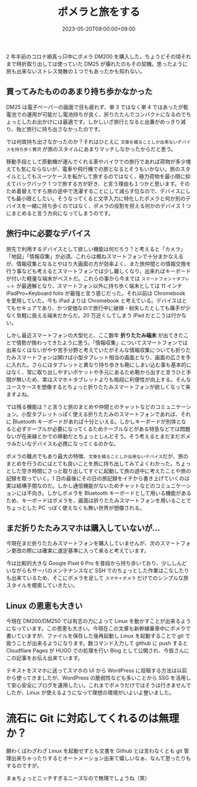 ﻿---
title: "ポメラと旅をする"
date: 2023-05-20T09:00:00+09:00
draft: false
slug: "trip_with_Pomera"
tags: ["旅するポメラ", "ポメラ"]
categories: ["gadget"]
image: "/images/category/pomera.jpg"
---

2 年半前のコロナ禍真っ只中にポメラ DM200 を購入した。ちょうどその頃それまで時折取り出しては使っていた DM25 が壊れたのもその契機。思ったように旅も出来ないストレス発散の１つでもあったかも知れない。

## 買ってみたもののあまり持ち歩かなかった

DM25 は電子ペーパーの画面で目も疲れず、単 3 ではなく単 4 ではあったが乾電池での運用が可能だし電池持ちが良く、折りたたんでコンパクトになるのでちょっとしたお出かけには最適です。しかしいざ旅行となると出番がめっきり減り、殆ど旅行に持ち出さなかったのです。

では何故持ち出さなかったのか？それはひとえに `文章を綴ることしか出来ないデバイスを持ち歩く贅沢` が旅のスタイルにあまりマッチしなかったからだと思う。

移動手段として原動機が運んでくれる車やバイクでの旅行であれば荷物が多少増えても気にならないが、電車や飛行機での旅となるとそうもいかない。旅のスタイルとしてもスーツケースを転がして旅するのではなく、極力荷物を最小限に抑えてバックパック 1 つで旅する方が好き、と言う理由も１つかと思います。そのため着替えですら旅の途中で洗濯することにして減らす位なので、デバイスにしても最小限としたい。そうなってくると文字入力に特化したポメラと何か別のデバイスを一緒に持ち歩くのではなく、ポメラの役割を担える何かのデバイス 1 つにまとめると言う方向になってしまうのです。

## 旅行中に必要なデバイス

旅先で利用するデバイスとして欲しい機能は何だろう？と考えると「カメラ」「地図」「情報収集」が必須。これらは概ねスマートフォンで十分まかなえるが、情報収集となるとやはり大画面の方が効率よく、また旅仲間との情報交換を行う事なども考えるとスマートフォンでは少し難しくなり、出来ればキーボードが付いた軽量な端末がベストだ。これらの事から今までは `スマートフォン＋タブレット` が最適解となり、スマートフォン以外に持ち歩く端末としては 11 インチ iPadPro+Keyboard folio が最強と言う感じだった。それ以前は Chromebook を愛用していた。今も iPad よりは Chromebook と考えている。デバイスはとてもセキュアであり、かつ安価なので旅行中に破損・紛失したとしても痛手が少なく気軽に扱える端末だからだ。20 万近くしてしまう iPad だとこうは行かない。

しかし最近スマートフォンの大型化と、ここ数年 **折りたたみ端末** が出てきたことで情勢が換わってきたように思う。「情報収集」についてスマートフォンでは出来なくはないがやや苦手分野と考えていたがそんな情報収集についても折りたたみスマートフォンは開けば小型タブレット相当の画面となり、画面の広さを手に入れた。さらにはタブレットと異なり持ち歩きも鞄にしまい込む事も基本的にはなく、常に取り出しやすいポケットや手元にあるため鞄から出すと言うひと手間が無いため、実はスマホ＋タブレットよりも格段に利便性が向上する。そんなユースケースを想像するとちょっと折りたたみスマートフォンが欲しくなって来ますよね。

では残る機能は？と言うと旅のまとめや仲間とのチャットなどのコミュニケーション。小型タブレットっぽく使える折りたたみのスマートフォンであれば、それに Bluetooth キーボードがあれば十分といえる。しかしキーボードが別体となると必ずテーブルが必要になってくるためテーブルなどがある特急などでは問題ないが在来線とかでの移動だとちょっとしんどそう。そう考えるとまだまだポメラみたいなデバイスも必携になってくるのかな。

ポメラの難点でもあり最大の特徴、`文章を綴ることしか出来ないデバイス`だが、旅のまとめを行うのにはとても良いことを旅に持ち出してみてよくわかった。ちょっとした空き時間にさっと取り出してすぐに起動して旅の途中に考えたことや旅の記録を取っていく。1 日の最後にその日の旅記録をイチから書き上げていくのは実は結構手間なのだ。しかし通信機能がないためチャットなどのコミュニケーションには不向き。しかしポメラを Bluetooth キーボードとして用いる機能があるため、キーボードはポメラを、画面は折りたたみスマートフォンを用いることでちょっとした PC っぽく使えなくも無い世界が想像される。

## まだ折りたたみスマホは購入していないが...

今現在まだ折りたたみスマートフォンを購入していませんが、次のスマートフォン更改の際には確実に選定基準に入って来ると考えています。

今は比較的大きな Google Pixel 6 Pro を普段から持ち歩いており、少ししんどいながらもサーバのメンテナンスなど SSH でのちょっとした作業はこなしたりも出来ているため、そこにポメラを足して `スマホ＋ポメラ` だけでのシンプルな旅スタイルを模索していきたい。

## Linux の恩恵も大きい

今現在 DM200/DM250 では有志の力によって Linux を動かすことが出来るようになっています。この恩恵も大きい。今現在この文章も新幹線乗車中にポメラで書いていますが、ファイルを保存した後再起動し Linux を起動することで git で扱うことが出来るようになります。数コマンド入力して github に push すると Cloudflare Pages が HUGO での処理を行い Blog として公開され、今皆さんにこの記事をお伝え出来ています。

テキストをスマホに送ってスマホの UI から WordPress に投稿する方法は以前から使ってきましたが、WordPress の脆弱性なども多いことから SSG を活用して安心安全にブログを運用したい。これまでポメラだけではそうは行きませんでしたが、Linux が使えるようになって理想の環境がいよいよ整いました。

# 流石に Git に対応してくれるのは無理か？

願わくばわざわざ Linux を起動せずとも文書を Github とは言わなくとも git 管理出来ちゃったりするとオートメーション出来て嬉しいなぁ、なんて思ったりもするのですが。

まぁちょっとニッチすぎるニーズなので無理でしょうね（笑）
